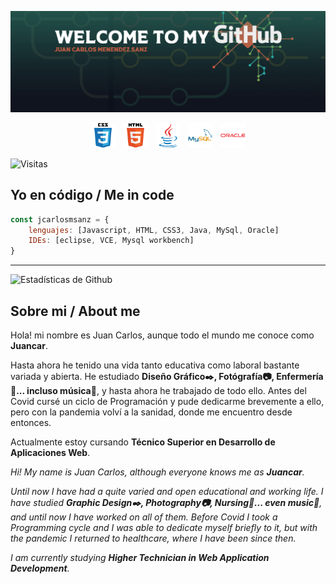 ![Welcome](img/BANNER.jpg)

<p align="center"> <a  target="_blank" rel="noreferrer"> <img src="https://raw.githubusercontent.com/devicons/devicon/master/icons/css3/css3-original-wordmark.svg" alt="css3" width="40" height="40"/> </a>  &nbsp;
<a target="_blank" rel="noreferrer"> <img src="https://raw.githubusercontent.com/devicons/devicon/master/icons/html5/html5-original-wordmark.svg" alt="html5" width="40" height="40"/> </a>  &nbsp;
<a  target="_blank" rel="noreferrer"> <img src="https://raw.githubusercontent.com/devicons/devicon/master/icons/java/java-original.svg" alt="java" width="40" height="40"/> </a>  &nbsp;
<a target="_blank" rel="noreferrer"> <img src="https://raw.githubusercontent.com/devicons/devicon/master/icons/mysql/mysql-original-wordmark.svg" alt="mysql" width="40" height="40"/> </a>  &nbsp;
<a  target="_blank" rel="noreferrer"> <img src="https://raw.githubusercontent.com/devicons/devicon/master/icons/oracle/oracle-original.svg" alt="oracle" width="40" height="40"/> </a> </p>

![Visitas](https://komarev.com/ghpvc/?username=jcarlosmsanz)

## Yo en código / Me in code
```js
const jcarlosmsanz = {
    lenguajes: [Javascript, HTML, CSS3, Java, MySql, Oracle]
    IDEs: [eclipse, VCE, Mysql workbench]
}
```
---
![Estadísticas de Github](https://github-readme-stats.vercel.app/api?username=jcarlosmsanz&show_icons=true&theme=radical)

 Sobre mi / About me
---
Hola! mi nombre es Juan Carlos, aunque todo el mundo me conoce como **Juancar**.

Hasta ahora he tenido una vida tanto educativa como laboral bastante variada y abierta. He estudiado **Diseño Gráfico:black_nib:, Fotógrafía:camera:, Enfermería:syringe:... incluso música:musical_note:**, y hasta ahora he trabajado de todo ello. Antes del Covid cursé un ciclo de Programación y pude dedicarme brevemente a ello, pero con la pandemia volví a la sanidad, donde me encuentro desde entonces.

Actualmente estoy cursando **Técnico Superior en Desarrollo de Aplicaciones Web**.

*Hi! My name is Juan Carlos, although everyone knows me as **Juancar**.*

*Until now I have had a quite varied and open educational and working life. I have studied **Graphic Design:black_nib:, Photography:camera:, Nursing:syringe:... even music:musical_note:**, and until now I have worked on all of them. Before Covid I took a Programming cycle and I was able to dedicate myself briefly to it, but with the pandemic I returned to healthcare, where I have been since then.*

*I am currently studying **Higher Technician in Web Application Development**.*

